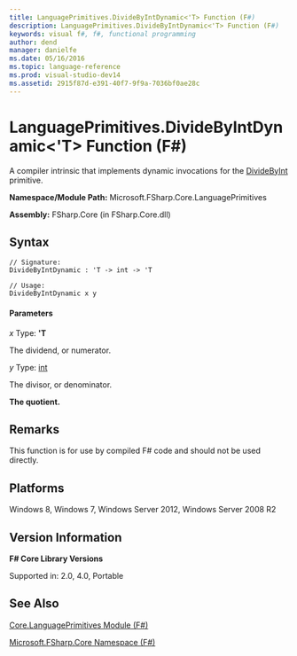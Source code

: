 ```yaml
---
title: LanguagePrimitives.DivideByIntDynamic<'T> Function (F#)
description: LanguagePrimitives.DivideByIntDynamic<'T> Function (F#)
keywords: visual f#, f#, functional programming
author: dend
manager: danielfe
ms.date: 05/16/2016
ms.topic: language-reference
ms.prod: visual-studio-dev14
ms.assetid: 2915f87d-e391-40f7-9f9a-7036bf0ae28c 
---
```


# LanguagePrimitives.DivideByIntDynamic<'T> Function (F#)

A compiler intrinsic that implements dynamic invocations for the [DivideByInt](https://msdn.microsoft.com/library/24b70b03-c9fb-4edf-b04e-c9d8355fe1ca) primitive.

**Namespace/Module Path:** Microsoft.FSharp.Core.LanguagePrimitives

**Assembly:** FSharp.Core (in FSharp.Core.dll)


## Syntax

```
// Signature:
DivideByIntDynamic : 'T -> int -> 'T

// Usage:
DivideByIntDynamic x y
```

#### Parameters
*x*
Type: **'T**


The dividend, or numerator.


*y*
Type: [int](https://msdn.microsoft.com/library/025d5455-3622-4ea5-9573-3ecbd4ee1375)


The divisor, or denominator.



**The quotient.**
## Remarks
This function is for use by compiled F# code and should not be used directly.


## Platforms
Windows 8, Windows 7, Windows Server 2012, Windows Server 2008 R2


## Version Information
**F# Core Library Versions**

Supported in: 2.0, 4.0, Portable




## See Also
[Core.LanguagePrimitives Module &#40;F&#35;&#41;](Core.LanguagePrimitives-Module-%5BFSharp%5D.md)

[Microsoft.FSharp.Core Namespace &#40;F&#35;&#41;](Microsoft.FSharp.Core-Namespace-%5BFSharp%5D.md)

